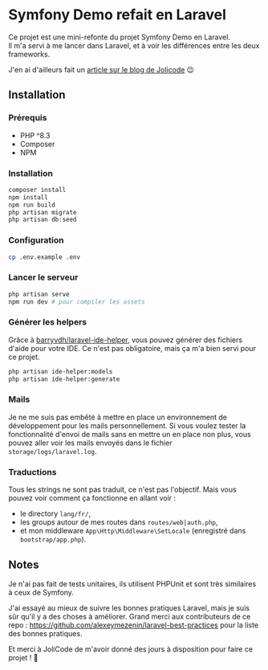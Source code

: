 # Symfony Demo refait en Laravel

Ce projet est une mini-refonte du projet Symfony Demo en Laravel.  
Il m'a servi à me lancer dans Laravel, et à voir les différences entre les deux frameworks.  

J'en ai d'ailleurs fait un [article sur le blog de Jolicode](https://jolicode.com/blog/retour-dexperience-dun-developpeur-symfony-qui-se-lance-sur-laravel) 😉

## Installation

### Prérequis

- PHP ^8.3
- Composer
- NPM

### Installation

```bash
composer install
npm install
npm run build
php artisan migrate
php artisan db:seed
```

### Configuration

```bash
cp .env.example .env
```

### Lancer le serveur

```bash
php artisan serve
npm run dev # pour compiler les assets
```

### Générer les helpers

Grâce à [barryvdh/laravel-ide-helper](https://github.com/barryvdh/laravel-ide-helper), vous pouvez générer des fichiers d'aide pour votre IDE.
Ce n'est pas obligatoire, mais ça m'a bien servi pour ce projet.

```bash
php artisan ide-helper:models
php artisan ide-helper:generate
```

### Mails

Je ne me suis pas embêté à mettre en place un environnement de développement pour les mails personnellement.
Si vous voulez tester la fonctionnalité d'envoi de mails sans en mettre un en place non plus, vous pouvez aller voir les mails envoyés dans le fichier `storage/logs/laravel.log`.

### Traductions

Tous les strings ne sont pas traduit, ce n'est pas l'objectif.
Mais vous pouvez voir comment ça fonctionne en allant voir :
- le directory `lang/fr/`, 
- les groups autour de mes routes dans `routes/web|auth.php`,
- et mon middleware `App\Http\Middleware\SetLocale` (enregistré dans `bootstrap/app.php`).

## Notes

Je n'ai pas fait de tests unitaires, ils utilisent PHPUnit et sont très similaires à ceux de Symfony.  

J'ai essayé au mieux de suivre les bonnes pratiques Laravel, mais je suis sûr qu'il y a des choses à améliorer. Grand merci aux contributeurs de ce repo : https://github.com/alexeymezenin/laravel-best-practices pour la liste des bonnes pratiques.

Et merci à JoliCode de m'avoir donné des jours à disposition pour faire ce projet ! 🎉
